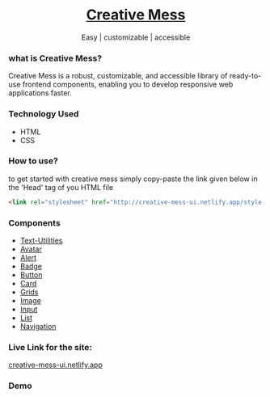<div align="center">

  # [Creative Mess](creative-mess-ui.netlify.app)
  Easy | customizable |  accessible
  
</div>  
 
### what is Creative Mess?
<p>Creative Mess is a robust, customizable, and accessible library of ready-to-use frontend components, enabling you to develop responsive web applications faster.</p>

 ### Technology Used
 * HTML
 * CSS

### How to use?
<p>to get started with creative mess simply copy-paste the link given below in the 'Head' tag of you HTML file</p>

```html
<link rel="stylesheet" href="http://creative-mess-ui.netlify.app/style.css">
```

### Components
  * [Text-Utilities](https://creative-mess-ui.netlify.app/components/text-utilities/text.html)
  * [Avatar](https://creative-mess-ui.netlify.app/components/avatar/avatar.html)
  * [Alert](https://creative-mess-ui.netlify.app/components/alert/alert.html)
  * [Badge](https://creative-mess-ui.netlify.app/components/badge/badge.html)
  * [Button](https://creative-mess-ui.netlify.app/components/button/button.html)
  * [Card](https://creative-mess-ui.netlify.app/components/card/card.html)
  * [Grids](https://creative-mess-ui.netlify.app/components/grids/grid.html)
  * [Image](https://creative-mess-ui.netlify.app/components/image/image.html)
  * [Input](https://creative-mess-ui.netlify.app/components/input/input.html)
  * [List](https://creative-mess-ui.netlify.app/components/list/list.html)
  * [Navigation](https://creative-mess-ui.netlify.app/components/navigation/navigation.html)

### Live Link for the site:
[creative-mess-ui.netlify.app](creative-mess-ui.netlify.app)

### Demo
